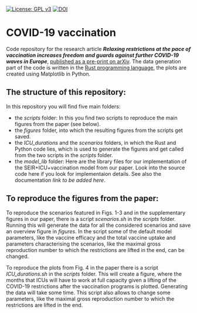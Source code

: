 [![License: GPL v3](https://img.shields.io/badge/License-GPLv3-blue.svg)](https://www.gnu.org/licenses/gpl-3.0)
[![DOI](https://zenodo.org/badge/DOI/10.5281/zenodo.4610023.svg)](https://doi.org/10.5281/zenodo.4610023)

# COVID-19 vaccination

Code repository for the research article ***Relaxing restrictions at the pace of vaccination increases freedom and guards against further COVID-19 waves in Europe***, [published as a pre-print on arXiv](https://arxiv.org/abs/2103.06228). The data generation part of the code is written in the [Rust programming language](https://www.rust-lang.org/), the plots are created using Matplotlib in Python.

## The structure of this repository:
In this repository you will find five main folders:
* the _scripts_ folder: In this you find two scripts to reproduce the main figures from the paper (see below).
* the _figures_ folder, into which the resulting figures from the scripts get saved.
* the *ICU_durations* and the *scenarios* folders, in which the Rust and Python code lies, which is used to generate the figures and get called from the two scripts in the *scripts* folder.
* the *model_lib* folder: Here are the library files for our implementation of the SEIR+ICU+vaccination model from our paper. Look into the source code here if you look for implementaion details. See also the documentation *link to be added here*.
## To reproduce the figures from the paper:
To reproduce the scenarios featured in Figs. 1-3 and in the supplementary figures in our paper, there is a script *scenarios.sh* in the *scripts* folder. Running this will generate the data for all the considered scenarios and save an overview figure in *figures*. In the script some of the default model parameters, like the vaccine efficacy and the total vaccine uptake and parameters characterising the scenarios, like the maximal gross reproduction number to which the restrictions are lifted in the end, can be changed.

To reproduce the plots from Fig. 4 in the paper there is a script *ICU_durations.sh* in the *scripts* folder. This will create a figure, where the months that ICUs will have to work at full capacity given a lifting of the COVID-19 restrictions after the vaccination programs is plotted. Generating the data will take some time. This script also allows to change some parameters, like the maximal gross reproduction number to which the restrictions are lifted in the end.


